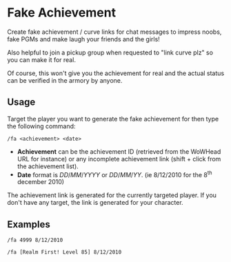 Fake Achievement
================
Create fake achievement / curve links for chat messages to impress noobs, fake PGMs and make laugh your friends and the girls!

Also helpful to join a pickup group when requested to "link curve plz" so you can make it for real.

Of course, this won't give you the achievement for real and the actual status can be verified in the armory by anyone.

Usage
-----
Target the player you want to generate the fake achievement for then type the following command:

`/fa <achievement> <date>`
* **Achievement** can be the achievement ID (retrieved from the WoWHead URL for instance) or any incomplete achievement link (shift + click from the achievement list).
* **Date** format is *DD*/*MM*/*YYYY* or *DD*/*MM*/*YY*. (ie 8/12/2010 for the 8<sup>th</sup> december 2010)

The achievement link is generated for the currently targeted player. If you don't have any target, the link is generated for your character.

Examples
--------
`/fa 4999 8/12/2010`

`/fa [Realm First! Level 85] 8/12/2010`
